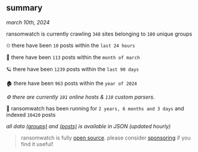 
## summary
_march 10th, 2024_

ransomwatch is currently crawling `348` sites belonging to `180` unique groups

⏲ there have been `10` posts within the `last 24 hours`

🦈 there have been `113` posts within the `month of march`

🪐 there have been `1239` posts within the `last 90 days`

🏚 there have been `963` posts within the `year of 2024`

_⚙️ there are currently `101` online hosts & `110` custom parsers._

🦕 ransomwatch has been running for `2 years, 6 months and 3 days` and indexed `10420` posts

_all data  [(groups)](http://ransomwhat.telemetry.ltd/groups) and [(posts)](http://ransomwhat.telemetry.ltd/posts) is available in JSON (updated hourly)_

> ransomwatch is fully [open source](https://github.com/joshhighet/ransomwatch#ransomwatch--). please consider [sponsoring](https://github.com/sponsors/joshhighet) if you find it useful!
